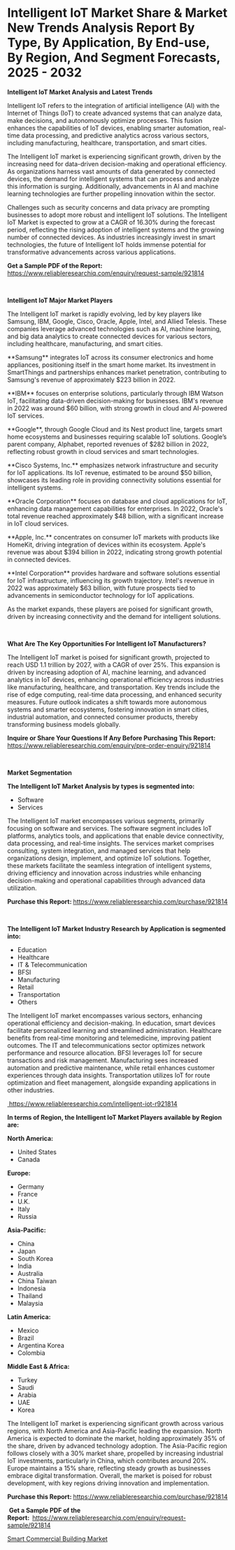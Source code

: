 <p><h1>Intelligent IoT Market Share & Market New Trends Analysis Report By Type, By Application, By End-use, By Region, And Segment Forecasts, 2025 - 2032</h1></p><p><strong>Intelligent IoT Market Analysis and Latest Trends</strong></p>
<p><p>Intelligent IoT refers to the integration of artificial intelligence (AI) with the Internet of Things (IoT) to create advanced systems that can analyze data, make decisions, and autonomously optimize processes. This fusion enhances the capabilities of IoT devices, enabling smarter automation, real-time data processing, and predictive analytics across various sectors, including manufacturing, healthcare, transportation, and smart cities.</p><p>The Intelligent IoT market is experiencing significant growth, driven by the increasing need for data-driven decision-making and operational efficiency. As organizations harness vast amounts of data generated by connected devices, the demand for intelligent systems that can process and analyze this information is surging. Additionally, advancements in AI and machine learning technologies are further propelling innovation within the sector.</p><p>Challenges such as security concerns and data privacy are prompting businesses to adopt more robust and intelligent IoT solutions. The Intelligent IoT Market is expected to grow at a CAGR of 16.30% during the forecast period, reflecting the rising adoption of intelligent systems and the growing number of connected devices. As industries increasingly invest in smart technologies, the future of Intelligent IoT holds immense potential for transformative advancements across various applications.</p></p>
<p><strong>Get a Sample PDF of the Report:&nbsp;</strong> <a href="https://www.reliableresearchiq.com/enquiry/request-sample/921814?utm_campaign=2730&utm_medium=2&utm_source=Github&utm_content=ia&utm_term=05032025&utm_id=intelligent-iot">https://www.reliableresearchiq.com/enquiry/request-sample/921814</a></p>
<p>&nbsp;</p>
<p><strong>Intelligent IoT Major Market Players</strong></p>
<p><p>The Intelligent IoT market is rapidly evolving, led by key players like Samsung, IBM, Google, Cisco, Oracle, Apple, Intel, and Allied Telesis. These companies leverage advanced technologies such as AI, machine learning, and big data analytics to create connected devices for various sectors, including healthcare, manufacturing, and smart cities.</p><p>**Samsung** integrates IoT across its consumer electronics and home appliances, positioning itself in the smart home market. Its investment in SmartThings and partnerships enhances market penetration, contributing to Samsung's revenue of approximately $223 billion in 2022.</p><p>**IBM** focuses on enterprise solutions, particularly through IBM Watson IoT, facilitating data-driven decision-making for businesses. IBM's revenue in 2022 was around $60 billion, with strong growth in cloud and AI-powered IoT services.</p><p>**Google**, through Google Cloud and its Nest product line, targets smart home ecosystems and businesses requiring scalable IoT solutions. Google’s parent company, Alphabet, reported revenues of $282 billion in 2022, reflecting robust growth in cloud services and smart technologies.</p><p>**Cisco Systems, Inc.** emphasizes network infrastructure and security for IoT applications. Its IoT revenue, estimated to be around $50 billion, showcases its leading role in providing connectivity solutions essential for intelligent systems.</p><p>**Oracle Corporation** focuses on database and cloud applications for IoT, enhancing data management capabilities for enterprises. In 2022, Oracle's total revenue reached approximately $48 billion, with a significant increase in IoT cloud services.</p><p>**Apple, Inc.** concentrates on consumer IoT markets with products like HomeKit, driving integration of devices within its ecosystem. Apple's revenue was about $394 billion in 2022, indicating strong growth potential in connected devices.</p><p>**Intel Corporation** provides hardware and software solutions essential for IoT infrastructure, influencing its growth trajectory. Intel's revenue in 2022 was approximately $63 billion, with future prospects tied to advancements in semiconductor technology for IoT applications.</p><p>As the market expands, these players are poised for significant growth, driven by increasing connectivity and the demand for intelligent solutions.</p></p>
<p>&nbsp;</p>
<p><strong>What Are The Key Opportunities For Intelligent IoT Manufacturers?</strong></p>
<p><p>The Intelligent IoT market is poised for significant growth, projected to reach USD 1.1 trillion by 2027, with a CAGR of over 25%. This expansion is driven by increasing adoption of AI, machine learning, and advanced analytics in IoT devices, enhancing operational efficiency across industries like manufacturing, healthcare, and transportation. Key trends include the rise of edge computing, real-time data processing, and enhanced security measures. Future outlook indicates a shift towards more autonomous systems and smarter ecosystems, fostering innovation in smart cities, industrial automation, and connected consumer products, thereby transforming business models globally.</p></p>
<p><strong>Inquire or Share Your Questions If Any Before Purchasing This Report:</strong> <a href="https://www.reliableresearchiq.com/enquiry/pre-order-enquiry/921814?utm_campaign=2730&utm_medium=2&utm_source=Github&utm_content=ia&utm_term=05032025&utm_id=intelligent-iot">https://www.reliableresearchiq.com/enquiry/pre-order-enquiry/921814</a></p>
<p>&nbsp;</p>
<p><strong>Market Segmentation</strong></p>
<p><strong>The Intelligent IoT Market Analysis by types is segmented into:</strong></p>
<p><ul><li>Software</li><li>Services</li></ul></p>
<p><p>The Intelligent IoT market encompasses various segments, primarily focusing on software and services. The software segment includes IoT platforms, analytics tools, and applications that enable device connectivity, data processing, and real-time insights. The services market comprises consulting, system integration, and managed services that help organizations design, implement, and optimize IoT solutions. Together, these markets facilitate the seamless integration of intelligent systems, driving efficiency and innovation across industries while enhancing decision-making and operational capabilities through advanced data utilization.</p></p>
<p><strong>Purchase this Report:&nbsp;</strong><a href="https://www.reliableresearchiq.com/purchase/921814?utm_campaign=2730&utm_medium=2&utm_source=Github&utm_content=ia&utm_term=05032025&utm_id=intelligent-iot">https://www.reliableresearchiq.com/purchase/921814</a></p>
<p>&nbsp;</p>
<p><strong>The Intelligent IoT Market Industry Research by Application is segmented into:</strong></p>
<p><ul><li>Education</li><li>Healthcare</li><li>IT & Telecommunication</li><li>BFSI</li><li>Manufacturing</li><li>Retail</li><li>Transportation</li><li>Others</li></ul></p>
<p><p>The Intelligent IoT market encompasses various sectors, enhancing operational efficiency and decision-making. In education, smart devices facilitate personalized learning and streamlined administration. Healthcare benefits from real-time monitoring and telemedicine, improving patient outcomes. The IT and telecommunications sector optimizes network performance and resource allocation. BFSI leverages IoT for secure transactions and risk management. Manufacturing sees increased automation and predictive maintenance, while retail enhances customer experiences through data insights. Transportation utilizes IoT for route optimization and fleet management, alongside expanding applications in other industries.</p></p>
<p><a href="https://www.reliableresearchiq.com/intelligent-iot-r921814?utm_campaign=2730&utm_medium=2&utm_source=Github&utm_content=ia&utm_term=05032025&utm_id=intelligent-iot">&nbsp;https://www.reliableresearchiq.com/intelligent-iot-r921814</a></p>
<p><strong>In terms of Region, the Intelligent IoT Market Players available by Region are:</strong></p>
<p>
    <p> <strong> North America: </strong>
        <ul>
            <li>United States</li>
            <li>Canada</li>
        </ul>
        </p> 
    <p> <strong> Europe: </strong>
        <ul>
            <li>Germany</li>
            <li>France</li>
            <li>U.K.</li>
            <li>Italy</li>
            <li>Russia</li>
        </ul>
        </p> 
    <p> <strong> Asia-Pacific: </strong>
        <ul>
            <li>China</li>
            <li>Japan</li>
            <li>South Korea</li>
            <li>India</li>
            <li>Australia</li>
            <li>China Taiwan</li>
            <li>Indonesia</li>
            <li>Thailand</li>
            <li>Malaysia</li>
        </ul>
        </p> 
    <p> <strong> Latin America: </strong>
        <ul>
            <li>Mexico</li>
            <li>Brazil</li>
            <li>Argentina Korea</li>
            <li>Colombia</li>
        </ul>
        </p> 
    <p> <strong> Middle East & Africa: </strong>
        <ul>
            <li>Turkey</li>
            <li>Saudi</li>
            <li>Arabia</li>
            <li>UAE</li>
            <li>Korea</li>
        </ul>
    </p>
    </p>
<p><p>The Intelligent IoT market is experiencing significant growth across various regions, with North America and Asia-Pacific leading the expansion. North America is expected to dominate the market, holding approximately 35% of the share, driven by advanced technology adoption. The Asia-Pacific region follows closely with a 30% market share, propelled by increasing industrial IoT investments, particularly in China, which contributes around 20%. Europe maintains a 15% share, reflecting steady growth as businesses embrace digital transformation. Overall, the market is poised for robust development, with key regions driving innovation and implementation.</p></p>
<p><strong>Purchase this Report: </strong><a href="https://www.reliableresearchiq.com/purchase/921814?utm_campaign=2730&utm_medium=2&utm_source=Github&utm_content=ia&utm_term=05032025&utm_id=intelligent-iot">https://www.reliableresearchiq.com/purchase/921814</a></p>
<p>&nbsp;<strong>Get a Sample PDF of the Report:&nbsp;&nbsp;</strong><a href="https://www.reliableresearchiq.com/enquiry/request-sample/921814?utm_campaign=2730&utm_medium=2&utm_source=Github&utm_content=ia&utm_term=05032025&utm_id=intelligent-iot">https://www.reliableresearchiq.com/enquiry/request-sample/921814</a></p>
<p><strong></strong></p>
<p><p><a href="https://github.com/benhaeneye/Market-Research-Report-List-1/blob/main/smart-commercial-building-market.md?utm_campaign=2730&utm_medium=2&utm_source=Github&utm_content=ia&utm_term=05032025&utm_id=intelligent-iot">Smart Commercial Building Market</a></p></p>